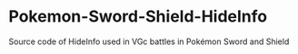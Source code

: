 # Pokemon-Sword-Shield-HideInfo

Source code of HideInfo used in VGc battles in Pokémon Sword and Shield
